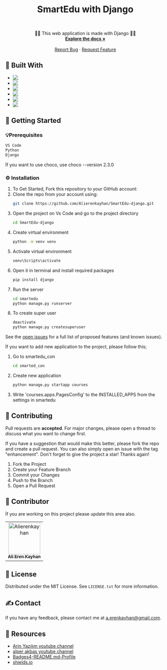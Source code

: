 # <h1 align="center" > SmartEdu with Django  </h1>

<br />
<div align="center">
  <p align="center">
    👨‍💻 This web application is made with Django 👨‍💻
    <br />
    <a href="https://github.com/Alierenkayhan/SmartEdu-django"><strong>Explore the docs »</strong></a>
    <br />
    <br />
    <a href="https://github.com/Alierenkayhan/SmartEdu-django/issues">Report Bug</a>
    ·
    <a href="https://github.com/Alierenkayhan/SmartEdu-django/issues">Request Feature</a>
  </p>
</div>

## 👾  Built With

* <img align="left" src="https://img.shields.io/badge/Python-FFD43B?style=for-the-badge&logo=python&logoColor=blue" /> 
* <img align="left" src="https://img.shields.io/badge/Django-092E20?style=for-the-badge&logo=django&logoColor=green" /> 
* <img align="left" src="https://img.shields.io/badge/CSS3-1572B6?style=for-the-badge&logo=css3&logoColor=white" /> 
* <img align="left" src="https://img.shields.io/badge/HTML5-E34F26?style=for-the-badge&logo=html5&logoColor=white" /> 
* <img align="left" src="https://img.shields.io/badge/JavaScript-323330?style=for-the-badge&logo=javascript&logoColor=F7DF1E" /> 
* <img align="left" src="https://img.shields.io/badge/Sqlite-003B57?style=for-the-badge&logo=sqlite&logoColor=white" /> 


## 🏁 Getting Started

### 💡Prerequisites
  ```sh
  VS Code 
  Python
  Django
  ```

İf you want to use choco, use choco --version 2.3.0

### ⚙️ Installation

1. To Get Started, Fork this repository to your GitHub account:
2. Clone the repo from your account using:
   ```sh
   git clone https://github.com/Alierenkayhan/SmartEdu-django.git
   ```
3. Open the project on Vs Code and go to the project directory 
   ```sh
   cd SmartEdu-django
   ```
4. Create virtual environment
   ```sh
   python -m venv venv
   ```
5. Activate virtual environment
   ```sh
   venv\Scripts\activate
   ```
6. Open it in terminal and install required packages
   ```sh
   pip install django
   ```
7. Run the server
   ```sh
   cd smartedu
   python manage.py runserver
   ```
8. To create super user
   ```sh
   deactivate
   python manage.py createsuperuser
   ```

See the [open issues](https://github.com/Alierenkayhan/SmartEdu-django/issues) for a full list of proposed features (and known issues).

İf you want to add new application to the project, please follow this;

1. Go to smartedu_con
   ```sh
   cd smarted_con
   ```
2. Create new application
   ```sh
   python manage.py startapp courses
   ```
3. Write 'courses.apps.PagesConfig' to the INSTALLED_APPS from the settings in smartedu


## 🧐 Contributing

Pull requests are **accepted**. For major changes, please open a thread to discuss what you want to change first.

If you have a suggestion that would make this better, please fork the repo and create a pull request. You can also simply open an issue with the tag "enhancement".
Don't forget to give the project a star! Thanks again!

1. Fork the Project
2. Create your Feature Branch 
3. Commit your Changes 
4. Push to the Branch 
5. Open a Pull Request
  
## 🤩 Contributor
İf you are working on this project please update this area also.
<table>
<tr>
<td align="center">
        <a href="https://github.com/Alierenkayhan">
            <img src="https://avatars.githubusercontent.com/u/32596425?v=4" width="100;" alt="Alierenkayhan"/>
            <br />
            <sub><b>Ali Eren Kayhan</b></sub>
        </a>
</td>
</tr>
</table>

<!-- LICENSE -->
## 📝 License

Distributed under the MIT License. See `LICENSE.txt` for more information.


<!-- CONTACT -->
## ✍️ Contact

If you have any feedback, please contact me at a.erenkayhan@gmail.com.

<!-- Resources -->
## 🚀 Resources
 
* [Arin Yazılım youtube channel](https://www.youtube.com/watch?v=_JObjAlFC-k&list=PL-Hkw4CrSVq_JXtwz77IxExR3QEbd_b4K&index=8)
* [alper akbas youtube channel](https://www.youtube.com/@alperakbash/playlists)
* [Badges4-README.md-Profile](https://github.com/alexandresanlim/Badges4-README.md-Profile)
* [shields.io](https://shields.io/)
